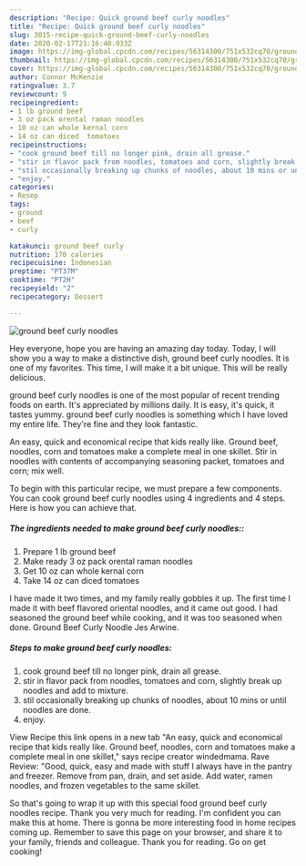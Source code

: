 ```yaml
---
description: "Recipe: Quick ground beef curly noodles"
title: "Recipe: Quick ground beef curly noodles"
slug: 3015-recipe-quick-ground-beef-curly-noodles
date: 2020-02-17T21:16:40.933Z
image: https://img-global.cpcdn.com/recipes/56314300/751x532cq70/ground-beef-curly-noodles-recipe-main-photo.jpg
thumbnail: https://img-global.cpcdn.com/recipes/56314300/751x532cq70/ground-beef-curly-noodles-recipe-main-photo.jpg
cover: https://img-global.cpcdn.com/recipes/56314300/751x532cq70/ground-beef-curly-noodles-recipe-main-photo.jpg
author: Connor McKenzie
ratingvalue: 3.7
reviewcount: 9
recipeingredient:
- 1 lb ground beef
- 3 oz pack orental raman noodles
- 10 oz can whole kernal corn
- 14 oz can diced  tomatoes
recipeinstructions:
- "cook ground beef till no longer pink, drain all grease."
- "stir in flavor pack from noodles, tomatoes and corn, slightly break up noodles and add to mixture."
- "stil occasionally breaking up chunks of noodles, about 10 mins or until noodles are done."
- "enjoy."
categories:
- Resep
tags:
- ground
- beef
- curly

katakunci: ground beef curly
nutrition: 170 calories
recipecuisine: Indonesian
preptime: "PT37M"
cooktime: "PT2H"
recipeyield: "2"
recipecategory: Dessert

---
```



![ground beef curly noodles](https://img-global.cpcdn.com/recipes/56314300/751x532cq70/ground-beef-curly-noodles-recipe-main-photo.jpg)

Hey everyone, hope you are having an amazing day today. Today, I will show you a way to make a distinctive dish, ground beef curly noodles. It is one of my favorites. This time, I will make it a bit unique. This will be really delicious.

ground beef curly noodles is one of the most popular of recent trending foods on earth. It's appreciated by millions daily. It is easy, it's quick, it tastes yummy. ground beef curly noodles is something which I have loved my entire life. They're fine and they look fantastic.

An easy, quick and economical recipe that kids really like. Ground beef, noodles, corn and tomatoes make a complete meal in one skillet. Stir in noodles with contents of accompanying seasoning packet, tomatoes and corn; mix well.


To begin with this particular recipe, we must prepare a few components. You can cook ground beef curly noodles using 4 ingredients and 4 steps. Here is how you can achieve that.

##### The ingredients needed to make ground beef curly noodles::

1. Prepare 1 lb ground beef
1. Make ready 3 oz pack orental raman noodles
1. Get 10 oz can whole kernal corn
1. Take 14 oz can diced  tomatoes


I have made it two times, and my family really gobbles it up. The first time I made it with beef flavored oriental noodles, and it came out good. I had seasoned the ground beef while cooking, and it was too seasoned when done. Ground Beef Curly Noodle Jes Arwine. 

##### Steps to make ground beef curly noodles:

1. cook ground beef till no longer pink, drain all grease.
1. stir in flavor pack from noodles, tomatoes and corn, slightly break up noodles and add to mixture.
1. stil occasionally breaking up chunks of noodles, about 10 mins or until noodles are done.
1. enjoy.


View Recipe this link opens in a new tab &#34;An easy, quick and economical recipe that kids really like. Ground beef, noodles, corn and tomatoes make a complete meal in one skillet,&#34; says recipe creator windedmama. Rave Review: &#34;Good, quick, easy and made with stuff I always have in the pantry and freezer. Remove from pan, drain, and set aside. Add water, ramen noodles, and frozen vegetables to the same skillet. 

So that's going to wrap it up with this special food ground beef curly noodles recipe. Thank you very much for reading. I'm confident you can make this at home. There is gonna be more interesting food in home recipes coming up. Remember to save this page on your browser, and share it to your family, friends and colleague. Thank you for reading. Go on get cooking!
